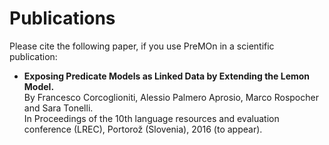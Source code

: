 Publications
===

Please cite the following paper, if you use PreMOn in a scientific publication:

  * **Exposing Predicate Models as Linked Data by Extending the Lemon Model.**<br/>
    By Francesco Corcoglioniti, Alessio Palmero Aprosio, Marco Rospocher and Sara Tonelli.<br/>
    In Proceedings of the 10th language resources and evaluation conference (LREC), Portorož (Slovenia), 2016 (to appear).<br/>
